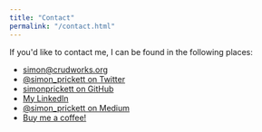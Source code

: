 ```yaml
---
title: "Contact"
permalink: "/contact.html"
---
```

<p>If you'd like to contact me, I can be found in the following places:</p>
<ul class="list-group">
    <li class="list-group-item"><strong><i class="far fa-envelope"></i></strong> <a href="mailto:simon@crudworks.org">simon@crudworks.org</a></li>
    <li class="list-group-item"><strong><i class="fab fa-twitter-square"></i></strong> <a href="https://twitter.com/simon_prickett">@simon_prickett on Twitter</a></li>
    <li class="list-group-item"><strong><i class="fab fa-github"></i></strong> <a href="https://github.com/simonprickett">simonprickett on GitHub</a></li>
    <li class="list-group-item"><strong><i class="fab fa-linkedin"></i></strong> <a href="https://www.linkedin.com/in/simonprickett/">My LinkedIn</a></li>
    <li class="list-group-item"><strong><i class="fab fa-medium"></i></strong> <a href="https://medium.com/@simon_prickett/">@simon_prickett on Medium</a></li>
    <li class="list-group-item"><strong><i class="fa fa-coffee text-danger"></i></strong> <a href="https://www.buymeacoffee.com/6Iv4kzj">Buy me a coffee!</a></li>
</ul>